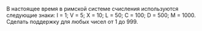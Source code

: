 В настоящее время в римской системе счисления используются следующие знаки: I = 1; V = 5; X = 10; L = 50; C = 100; D = 500; M = 1000. Сделать поддержку для любых чисел от 1 до 999.